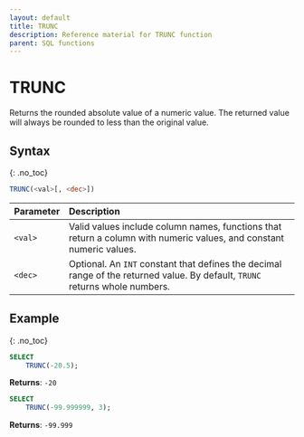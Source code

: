 ```yaml
---
layout: default
title: TRUNC
description: Reference material for TRUNC function
parent: SQL functions
---
```


# TRUNC

Returns the rounded absolute value of a numeric value. The returned value will always be rounded to less than the original value.

## Syntax
{: .no_toc}

```sql
TRUNC(<val>[, <dec>])
```

| Parameter | Description                                                                                                                  |
| :--------- | :---------------------------------------------------------------------------------------------------------------------------- |
| `<val>`   | Valid values include column names, functions that return a column with numeric values, and constant numeric values.          |
| `<dec>`   | Optional. An `INT` constant that defines the decimal range of the returned value. By default, `TRUNC` returns whole numbers. |

## Example
{: .no_toc}

```sql
SELECT
    TRUNC(-20.5);
```

**Returns**: `-20`

```sql
SELECT
    TRUNC(-99.999999, 3);
```

**Returns**: `-99.999`
